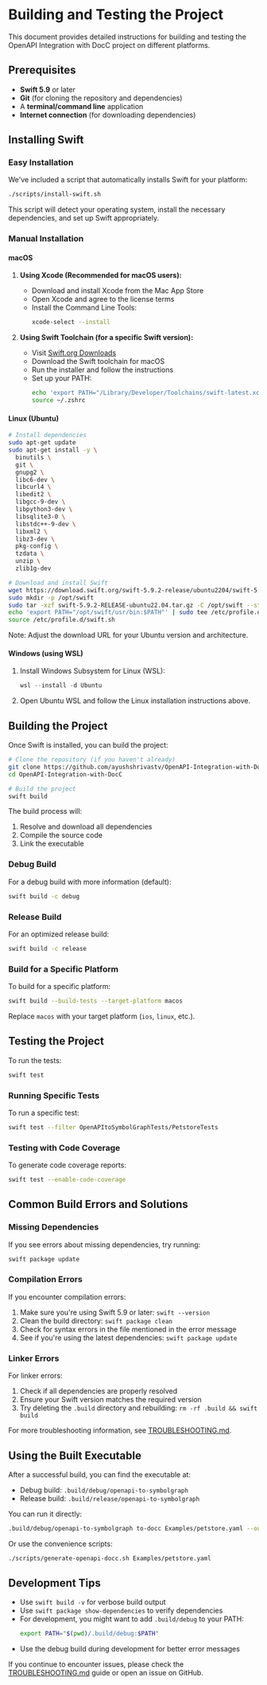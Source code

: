 # Building and Testing the Project

This document provides detailed instructions for building and testing the OpenAPI Integration with DocC project on different platforms.

## Prerequisites

- **Swift 5.9** or later
- **Git** (for cloning the repository and dependencies)
- A **terminal/command line** application
- **Internet connection** (for downloading dependencies)

## Installing Swift

### Easy Installation

We've included a script that automatically installs Swift for your platform:

```bash
./scripts/install-swift.sh
```

This script will detect your operating system, install the necessary dependencies, and set up Swift appropriately.

### Manual Installation

#### macOS

1. **Using Xcode (Recommended for macOS users):**
   - Download and install Xcode from the Mac App Store
   - Open Xcode and agree to the license terms
   - Install the Command Line Tools:
     ```bash
     xcode-select --install
     ```

2. **Using Swift Toolchain (for a specific Swift version):**
   - Visit [Swift.org Downloads](https://swift.org/download/)
   - Download the Swift toolchain for macOS
   - Run the installer and follow the instructions
   - Set up your PATH:
     ```bash
     echo 'export PATH="/Library/Developer/Toolchains/swift-latest.xctoolchain/usr/bin:$PATH"' >> ~/.zshrc
     source ~/.zshrc
     ```

#### Linux (Ubuntu)

```bash
# Install dependencies
sudo apt-get update
sudo apt-get install -y \
  binutils \
  git \
  gnupg2 \
  libc6-dev \
  libcurl4 \
  libedit2 \
  libgcc-9-dev \
  libpython3-dev \
  libsqlite3-0 \
  libstdc++-9-dev \
  libxml2 \
  libz3-dev \
  pkg-config \
  tzdata \
  unzip \
  zlib1g-dev

# Download and install Swift
wget https://download.swift.org/swift-5.9.2-release/ubuntu2204/swift-5.9.2-RELEASE/swift-5.9.2-RELEASE-ubuntu22.04.tar.gz
sudo mkdir -p /opt/swift
sudo tar -xzf swift-5.9.2-RELEASE-ubuntu22.04.tar.gz -C /opt/swift --strip-components=1
echo 'export PATH="/opt/swift/usr/bin:$PATH"' | sudo tee /etc/profile.d/swift.sh
source /etc/profile.d/swift.sh
```

Note: Adjust the download URL for your Ubuntu version and architecture.

#### Windows (using WSL)

1. Install Windows Subsystem for Linux (WSL):
   ```powershell
   wsl --install -d Ubuntu
   ```

2. Open Ubuntu WSL and follow the Linux installation instructions above.

## Building the Project

Once Swift is installed, you can build the project:

```bash
# Clone the repository (if you haven't already)
git clone https://github.com/ayushshrivastv/OpenAPI-Integration-with-DocC.git
cd OpenAPI-Integration-with-DocC

# Build the project
swift build
```

The build process will:
1. Resolve and download all dependencies
2. Compile the source code
3. Link the executable

### Debug Build

For a debug build with more information (default):

```bash
swift build -c debug
```

### Release Build

For an optimized release build:

```bash
swift build -c release
```

### Build for a Specific Platform

To build for a specific platform:

```bash
swift build --build-tests --target-platform macos
```

Replace `macos` with your target platform (`ios`, `linux`, etc.).

## Testing the Project

To run the tests:

```bash
swift test
```

### Running Specific Tests

To run a specific test:

```bash
swift test --filter OpenAPItoSymbolGraphTests/PetstoreTests
```

### Testing with Code Coverage

To generate code coverage reports:

```bash
swift test --enable-code-coverage
```

## Common Build Errors and Solutions

### Missing Dependencies

If you see errors about missing dependencies, try running:

```bash
swift package update
```

### Compilation Errors

If you encounter compilation errors:
1. Make sure you're using Swift 5.9 or later: `swift --version`
2. Clean the build directory: `swift package clean`
3. Check for syntax errors in the file mentioned in the error message
4. See if you're using the latest dependencies: `swift package update`

### Linker Errors

For linker errors:
1. Check if all dependencies are properly resolved
2. Ensure your Swift version matches the required version
3. Try deleting the `.build` directory and rebuilding: `rm -rf .build && swift build`

For more troubleshooting information, see [TROUBLESHOOTING.md](docs/TROUBLESHOOTING.md).

## Using the Built Executable

After a successful build, you can find the executable at:

- Debug build: `.build/debug/openapi-to-symbolgraph`
- Release build: `.build/release/openapi-to-symbolgraph`

You can run it directly:

```bash
.build/debug/openapi-to-symbolgraph to-docc Examples/petstore.yaml --output-directory ./output
```

Or use the convenience scripts:

```bash
./scripts/generate-openapi-docc.sh Examples/petstore.yaml
```

## Development Tips

- Use `swift build -v` for verbose build output
- Use `swift package show-dependencies` to verify dependencies
- For development, you might want to add `.build/debug` to your PATH:
  ```bash
  export PATH="$(pwd)/.build/debug:$PATH"
  ```
- Use the debug build during development for better error messages

If you continue to encounter issues, please check the [TROUBLESHOOTING.md](docs/TROUBLESHOOTING.md) guide or open an issue on GitHub.
